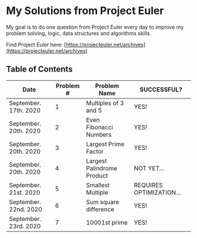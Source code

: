 # My Solutions from Project Euler

My goal is to do one question from Project Euler every day to improve my problem solving, logic, data structures and algorithms skills.

Find Project Euler here: [https://projecteuler.net/archives](https://projecteuler.net/archives)

## **Table of Contents**

| Date | Problem # | Problem Name | SUCCESSFUL? |
|------|-----------|--------------|-------------|
| September. 17th. 2020 | 1 | Multiples of 3 and 5 | YES! |
| September. 20th. 2020 | 2 | Even Fibonacci Numbers | YES! |
| September. 20th. 2020 | 3 | Largest Prime Factor | YES! |
| September. 20th. 2020 | 4 | Largest Palindrome Product | NOT YET... |
| September. 21st. 2020 | 5 | Smallest Multiple | REQUIRES OPTIMIZATION... |
| September. 22nd. 2020 | 6 | Sum square difference | YES! |
| September. 23rd. 2020 | 7 | 10001st prime | YES! |
